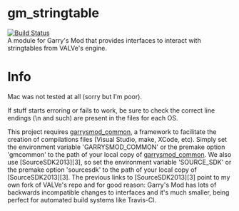 # gm_stringtable

[![Build Status](https://metamann.visualstudio.com/GitHub%20danielga/_apis/build/status/danielga.gm_stringtable?branchName=master)](https://metamann.visualstudio.com/GitHub%20danielga/_build/latest?definitionId=11&branchName=master)  
A module for Garry's Mod that provides interfaces to interact with stringtables from VALVe's engine.

# Info

Mac was not tested at all (sorry but I'm poor).

If stuff starts erroring or fails to work, be sure to check the correct line endings (\n and such) are present in the files for each OS.

This project requires [garrysmod_common][2], a framework to facilitate the creation of compilations files (Visual Studio, make, XCode, etc). Simply set the environment variable 'GARRYSMOD\_COMMON' or the premake option 'gmcommon' to the path of your local copy of [garrysmod_common][2]. We also use [SourceSDK2013][3], so set the environment variable 'SOURCE_SDK' or the premake option 'sourcesdk' to the path of your local copy of [SourceSDK2013][3]. The previous links to [SourceSDK2013][3] point to my own fork of VALVe's repo and for good reason: Garry's Mod has lots of backwards incompatible changes to interfaces and it's much smaller, being perfect for automated build systems like Travis-CI.


  [1]: https://github.com/danielga/garrysmod_common
  [2]: https://github.com/danielga/sourcesdk-minimal
